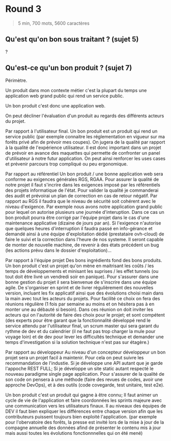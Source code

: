 # Round 3

> 5 min, 700 mots, 5600 caractères

## Qu'est qu'on bon sous traitant ? (sujet 5)

?

## Qu'est-ce qu'un bon produit ? (sujet 7)

Périmètre.

Un produit dans mon contexte métier c'est la plupart du temps une application web grand public qui rend un service public.

Un bon produit c'est donc une application web.

On peut décliner l'évaluation d'un produit au regards des différents acteurs du projet.

Par rapport à l'utilisateur final.
Un bon produit est un produit qui rend un service public (par exemple connaitre les réglementation en vigueur sur ma forêts privé afin de prévoir mes coupes). On jugera de la qualité par rapport à la qualité de l'expérience utilisateur.
Il est donc important dans un projet de prévoir en avance des maquettes qui permette de confronter un panel d'utilisateur à notre futur application. On peut ainsi renforcer les uses cases et prévenir parcours trop compliqué ou peu ergonomique.

Par rapport au référentiel
Un bon produit / une bonne application web sera conforme au exigences générales RGS, RGAA.
Pour assurer la qualité de notre projet il faut s'incrire dans les exigences imposé par les référentiels des projets informatique de l'état.
Pour valider la qualité je commanderai des audit et prévoirai un plan de correction en cas de retour négatif.
Par rapport au RGS il faudra que le niveau de sécurité soit cohérent avec le niveau d'exigence.
Par exemple nous avons notre application grand public pour lequel on autorise plusieurs une journée d'interuption. Dans ce cas un bon produit pourra être corrigé par l'équipe projet dans le cas d'une maintenance applicative (dizaine de jours par an).
Si l'exigence n'autorise que quelques heures d'interruption il faudra passé en info-gérance et demandé ainsi à une équipe d'exploitation dédié (prestataire ovh-cloud) de faire le suivi et la correction dans l'heure de nos systeme. Il seront capable de monter de nouvelle machine, de revenir à des états précédent un bug (les actions prévu dans le dossier d'exploitation)...

Par rapport à l'équipe projet
Des bons ingrédients fond des bons produits.
Un bon produit c'est un projet qu'on mène en maitrisant les coûts / les temps de développements et minisant les suprises / les effet tunnels (ou tout doit être livré un vendredi soir en panique).
Pour s'assurer dans une bonne gestion du projet il sera bienvenue de s'inscrire dans une équipe agile. De s'organiser en sprint et de livrer régulièrement des nouvelles version, incluant les fix applicatif ainsi que des évolutions choisi main dans la main avec tout les acteurs du projets.
Pour facilité ce choix on fera des réunions régulière (1 fois par semaine au moins et on hésitera pas à en monter une au débauté si besoin). Dans ces réunion on doit inviter les acteurs qui on l'autorité de faire des choix pour le projet; et sont compétent (des experts pour être garant que la fonctionnalité développé rend le service attendu par l'utilisateur final, un scrum master qui sera garant du rythme de dev et du calendrier (il ne faut pas trop charger la mule pour voyage loin) et de dev pour lever les difficultés technique et demander une temps d'investigation si la solution technique n'est pas sur étagère.)

Par rapport au développeur
Au niveau d'un concepteur développeur un bon projet sera un projet facil à maintenir. Pour cela on peut suivre les recommandation de l'industie. Si je développe une API autant que je garde l'appoche REST FULL; Si je développe un site static autant respecté le nouveau paradigme single page application.
Pour s'assurer de la qualité de son code on pensera à une méthode (faire des revues de codes, avoir une approche DevOps), et à des outils (code covegarde, test unitaire, test e2e).

Un bon produit c'est un produit qui gagne à être connu;
Il faut animer un cycle de vie de l'application et faire coordonnées les sprints majeure avec une communication vers les utilisateurs finaux.
Il au niveaux des équipes de DEV il faut bien expliquer les différences entre chaque version afin que les contributeurs puissent toujours bien exploité l'application.
(par exemple pour l'obervatoire des forêts, la presse est invité lors de la mise à jour de la compagne annuelle des données afind de présenter le contenu mis à jour mais aussi toutes les évolutions fonctionnnelles qui on été mené)
